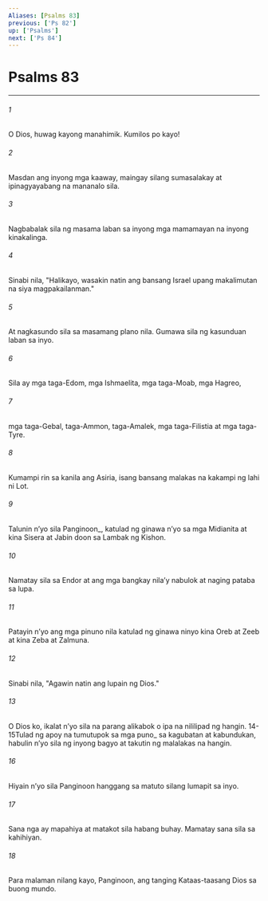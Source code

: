 ```yaml
---
Aliases: [Psalms 83]
previous: ['Ps 82']
up: ['Psalms']
next: ['Ps 84']
---
```

# Psalms 83

***






















###### 1 










O Dios, huwag kayong manahimik. Kumilos po kayo! 





















###### 2 










Masdan ang inyong mga kaaway, maingay silang sumasalakay at ipinagyayabang na mananalo sila. 





















###### 3 










Nagbabalak sila ng masama laban sa inyong mga mamamayan na inyong kinakalinga. 





















###### 4 










Sinabi nila, "Halikayo, wasakin natin ang bansang Israel upang makalimutan na siya magpakailanman." 





















###### 5 










At nagkasundo sila sa masamang plano nila. Gumawa sila ng kasunduan laban sa inyo. 





















###### 6 










Sila ay mga taga-Edom, mga Ishmaelita, mga taga-Moab, mga Hagreo, 





















###### 7 










mga taga-Gebal, taga-Ammon, taga-Amalek, mga taga-Filistia at mga taga-Tyre. 





















###### 8 










Kumampi rin sa kanila ang Asiria, isang bansang malakas na kakampi ng lahi ni Lot. 





















###### 9 










Talunin nʼyo sila Panginoon_, katulad ng ginawa nʼyo sa mga Midianita at kina Sisera at Jabin doon sa Lambak ng Kishon. 





















###### 10 










Namatay sila sa Endor at ang mga bangkay nilaʼy nabulok at naging pataba sa lupa. 





















###### 11 










Patayin nʼyo ang mga pinuno nila katulad ng ginawa ninyo kina Oreb at Zeeb at kina Zeba at Zalmuna. 





















###### 12 










Sinabi nila, "Agawin natin ang lupain ng Dios." 





















###### 13 










O Dios ko, ikalat nʼyo sila na parang alikabok o ipa na nililipad ng hangin. 14-15Tulad ng apoy na tumutupok sa mga puno_ sa kagubatan at kabundukan, habulin nʼyo sila ng inyong bagyo at takutin ng malalakas na hangin. 





















###### 16 










Hiyain nʼyo sila Panginoon hanggang sa matuto silang lumapit sa inyo. 





















###### 17 










Sana nga ay mapahiya at matakot sila habang buhay. Mamatay sana sila sa kahihiyan. 





















###### 18 










Para malaman nilang kayo, Panginoon, ang tanging Kataas-taasang Dios sa buong mundo.
